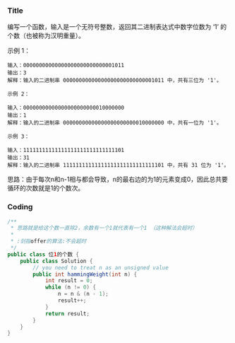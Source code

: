 ###   Title

编写一个函数，输入是一个无符号整数，返回其二进制表达式中数字位数为 ‘1’ 的个数（也被称为汉明重量）。

 

示例 1：
```
输入：00000000000000000000000000001011
输出：3
解释：输入的二进制串 00000000000000000000000000001011 中，共有三位为 '1'。
```
```
示例 2：

输入：00000000000000000000000010000000
输出：1
解释：输入的二进制串 00000000000000000000000010000000 中，共有一位为 '1'。
```
```
示例 3：

输入：11111111111111111111111111111101
输出：31
解释：输入的二进制串 11111111111111111111111111111101 中，共有 31 位为 '1'。
```


思路：由于每次n和n-1相与都会导致，n的最右边的为1的元素变成0，因此总共要循环的次数就是1的个数次。

###   Coding

```java
/**
 * 思路就是给这个数一直除2，余数有一个1就代表有一个1 （这种解法会超时）
 *
 * :剑指offer的算法:不会超时
 */
public class 位1的个数 {
    public class Solution {
        // you need to treat n as an unsigned value
        public int hammingWeight(int n) {
            int result = 0;
            while (n != 0) {
                n = n & (n - 1);
                result++;
            }
            return result;
        }
    }
}
```